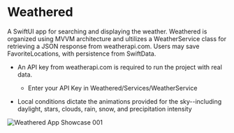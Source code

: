 # Weathered

A SwiftUI app for searching and displaying the weather. Weathered is organized using MVVM architecture and ultilizes a WeatherService class for retrieving a JSON response from weatherapi.com. Users may save FavoriteLocations, with persistence from SwiftData.

* An API key from weatherapi.com is required to run the project with real data.
  * Enter your API Key in Weathered/Services/WeatherService

* Local conditions dictate the animations provided for the sky--including daylight, stars, clouds, rain, snow, and precipitation intensity

![‎Weathered App Showcase ‎001](https://github.com/bodhichristian/Weathered/assets/110639779/ab8c5469-6d50-452c-b6ff-864f3d6690d9)
